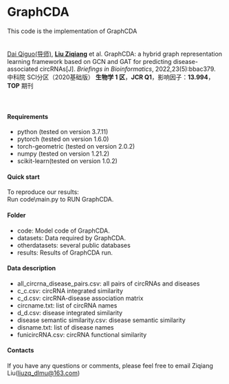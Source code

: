 # GraphCDA
This code is the implementation of GraphCDA
<br>
<br>
<br>
[Dai Qiguo(导师)](https://new.dlnu.edu.cn/comd/info/1237/1030.htm), [**Liu Ziqiang**](https://orcid.org/0000-0002-0002-4569) et al. GraphCDA: a hybrid graph representation learning framework based on GCN and GAT for predicting disease-associated circRNAs[J]. *Briefings in Bioinformatics*, 2022,23(5):bbac379.
<br>
中科院 SCI分区（2020基础版）  **生物学 1 区**，**JCR Q1**，影响因子：**13.994**，**TOP** 期刊 
<br>
<br>
<br>

#### Requirements

* python (tested on version 3.7.11)  
* pytorch (tested on version 1.6.0)  
* torch-geometric (tested on version 2.0.2)  
* numpy (tested on version 1.21.2)  
* scikit-learn(tested on version 1.0.2)  

#### Quick start

To reproduce our results:  
Run code\main.py to RUN GraphCDA.  

#### Folder

* code: Model code of GraphCDA.  
* datasets: Data required by GraphCDA.  
* otherdatasets: several public databases
* results: Results of GraphCDA run.




#### Data description
* all_circrna_disease_pairs.csv: all pairs of circRNAs and diseases  
* c_c.csv: circRNA integrated similarity  
* c_d.csv: circRNA-disease association matrix    
* circname.txt: list of circRNA names  
* d_d.csv: disease integrated similarity   
* disease semantic similarity.csv: disease semantic similarity  
* disname.txt: list of disease names  
* funicircRNA.csv: circRNA functional similarity  

#### Contacts

If you have any questions or comments, please feel free to email Ziqiang Liu(liuzq_dlmu@163.com) 



